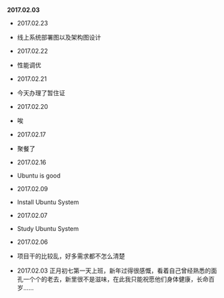 **2017.02.03**

* 2017.02.23
*	线上系统部署图以及架构图设计

* 2017.02.22
*	性能调优

* 2017.02.21
*	今天办理了暂住证

* 2017.02.20
*	唉

* 2017.02.17
*	聚餐了

* 2017.02.16
*	Ubuntu is good

* 2017.02.09
*	Install Ubuntu System

* 2017.02.07
*	Study Ubuntu System

* 2017.02.06
*   项目干的比较乱，好多需求都不怎么清楚

* 2017.02.03  正月初七第一天上班，新年过得很感慨，看着自己曾经熟悉的面孔一个个的老去，新里很不是滋味，在此我只能祝愿他们身体健康，长命百岁......

